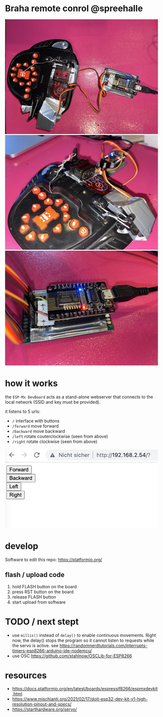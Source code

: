 # Braha remote conrol @spreehalle

![image](img/1.jpg)
![image](img/2.jpg)
![image](img/3.jpg)

# how it works

the `ESP-Mx DevBoard` acts as a stand-alone webserver that connects to the local network (SSID and key must be provided).

it listens to 5 urls:
- `/` interface with buttons
- `/forward` move forward
- `/backward` move backward
- `/left` rotate couterclockwise (seen from above)
- `/right` rotate clockwise (seen from above)

![interface](img/4.jpg)

# develop

Software to edit this repo: https://platformio.org/

## flash / upload code

1. hold FLASH button on the board
2. press RST button on the board
3. release FLASH button
4. start upload from software

# TODO / next stept

- use `millis()` instead of `delay()` to enable continuous movements. Right now, the delay() stops the program so it cannot listen to requests while the servo is active. see https://randomnerdtutorials.com/interrupts-timers-esp8266-arduino-ide-nodemcu/
- use OSC https://github.com/stahlnow/OSCLib-for-ESP8266

# resources

- https://docs.platformio.org/en/latest/boards/espressif8266/espmxdevkit.html
- https://www.mischianti.org/2021/02/17/doit-esp32-dev-kit-v1-high-resolution-pinout-and-specs/
- https://starthardware.org/servo/
